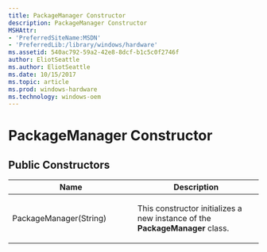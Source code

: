 ```yaml
---
title: PackageManager Constructor
description: PackageManager Constructor
MSHAttr:
- 'PreferredSiteName:MSDN'
- 'PreferredLib:/library/windows/hardware'
ms.assetid: 540ac792-59a2-42e8-8dcf-b1c5c0f2746f
author: EliotSeattle
ms.author: EliotSeattle
ms.date: 10/15/2017
ms.topic: article
ms.prod: windows-hardware
ms.technology: windows-oem
---
```


# PackageManager Constructor


## <span id="Public_Constructors"></span><span id="public_constructors"></span><span id="PUBLIC_CONSTRUCTORS"></span>Public Constructors


<table>
<colgroup>
<col width="50%" />
<col width="50%" />
</colgroup>
<thead>
<tr class="header">
<th>Name</th>
<th>Description</th>
</tr>
</thead>
<tbody>
<tr class="odd">
<td><p>PackageManager(String)</p></td>
<td><p>This constructor initializes a new instance of the <strong>PackageManager</strong> class.</p></td>
</tr>
</tbody>
</table>

 

 

 






